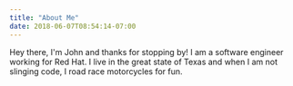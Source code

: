 ```yaml
---
title: "About Me"
date: 2018-06-07T08:54:14-07:00
---
```


Hey there, I'm John and thanks for stopping by! I am a software engineer working for Red Hat. I live in the great state of Texas and when I am not slinging code, I road race motorcycles for fun.
